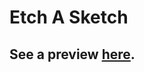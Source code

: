 # Etch A Sketch
## See a preview [here](https://ilovebooks.gitlab.io/the-odin-project/etch-a-sketch/).